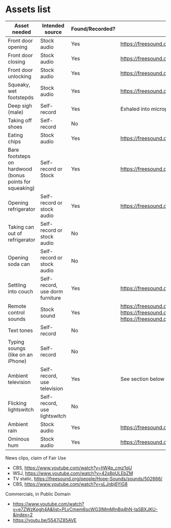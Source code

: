 # Assets list

| Asset needed | Intended source | Found/Recorded? | From where?
| ------------ | --------------- | --------------- | ----------- |
| Front door opening | Stock audio | Yes | https://freesound.org/people/JakLocke/sounds/261091/ |
| Front door closing | Stock audio | Yes | https://freesound.org/people/JakLocke/sounds/261091/ |
| Front door unlocking | Stock audio | Yes | https://freesound.org/people/angelkunev/sounds/519065/ |
| Squeaky, wet footstepds | Stock audio | Yes | https://freesound.org/people/j1987/sounds/335760/ |
| Deep sigh (male) | Self-record | Yes | Exhaled into microphone |
| Taking off shoes | Self-record | No | |
| Eating chips | Stock audio | Yes | https://freesound.org/people/ultradust/sounds/167190/ |
| Bare footsteps on hardwood (bonus points for squeaking) | Self-record or Stock | Yes | https://freesound.org/people/16H_Panska_Skerl_Jan/sounds/499061/ |
| Opening refrigerator | Self-record or stock audio | Yes | https://freesound.org/people/brytonentertainment/sounds/369175/ |
| Taking can out of refrigerator | Self-record or stock audio | No |
| Opening soda can | Self-record or stock audio | No | 
| Settling into couch | Self-record, use dorm furniture | Yes | https://freesound.org/people/sidequesting/sounds/541544/ |
| Remote control sounds | Stock sound | Yes | https://freesound.org/people/redjim/sounds/32578/, https://freesound.org/people/planetcomedy/sounds/334137/ https://freesound.org/people/SpliceSound/sounds/188197/ |
| Text tones | Self-record | No | |
| Typing soungs (like on an iPhone) | Self-record | No | |
| Ambient television | Self-record, use television | Yes | See section below for clips used |
| Flicking lightswitch | Self-record, use lightswitch | No | |
| Ambient rain | Stock audio | Yes | https://freesound.org/people/Vincent2Cent/sounds/346946/ |
| Ominous hum | Stock audio | Yes | https://freesound.org/people/david_werecat/sounds/231657/ |

News clips, claim of Fair Use
- CBS, https://www.youtube.com/watch?v=hW4p_cmz1qU
- WSJ, https://www.youtube.com/watch?v=42s8pULEbZM
- TV static, https://freesound.org/people/Hope-Sounds/sounds/502666/
- CBS, https://www.youtube.com/watch?v=sLJnbj6YiG8

Commercials, in Public Domain
- https://www.youtube.com/watch?v=e7ZWzKpgh4A&list=PLvCmem6scWG3lMmMInBq4hN-IaSBXJKU-&index=2
- https://youtu.be/5547iZ85AVE